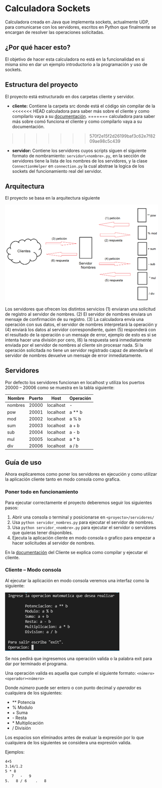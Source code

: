 # Calculadora Sockets

Calculadora creada en Java que implementa sockets, actualmente UDP, para
comunicarse con los servidores, escritos en Python que finalmente se encargan de
resolver las operaciones solicitadas.

## ¿Por qué hacer esto?

El objetivo de hacer esta calculadora no está en la funcionalidad en si misma
sino en dar un ejemplo introductorio a la programación y uso de sockets.

## Estructura del proyecto

El proyecto está estructurado en dos carpetas cliente y servidor.

- **cliente:** Contiene la carpeta src donde está el código sin compilar de la
<<<<<<< HEAD
  calculadora para saber más sobre el cliente y como compilarlo vaya a su
  [documentación](cliente/README.md).
=======
  calculadora para saber más sobre comó funciona el cliente y como compilarlo
  vaya a su documentación.
>>>>>>> 570f2e15f2d26199baf3c62e7f8209ae98c5c439
- **servidor:** Contiene los servidores cuyos scripts siguen el siguiente
  formato de nombramiento: `servidor\<nombre>.py`, en la sección de servidores
  tiene la lista de los nombres de los servidores, y la clase `ConnectionHelper`
  en `connection.py` la cual abstrae la logica de los sockets del funcionamiento
  real del servidor.

## Arquitectura

El proyecto se basa en la arquitectura siguiente

![Arquitectura](arquitectura.png)

Los servidores que ofrecen los distintos servicios (1) enviaran una solicitud de
registro al servidor de nombres. (2) El servidor de nombres enviara un mensaje
de confirmación de su registro. (3) La calculadora envía una operación con sus
datos, el servidor de nombres interpretará la operación y (4) enviará los datos
al servidor correspondiente, quien (5) responderá con el resultado de la
operación o un mensaje de error, ejemplo de esto es si se intenta hacer una
división por cero, (6) la respuesta será inmediatamente enviada por el servidor
de nombres al cliente sin procesar nada. Si la operación solicitada no tiene un
servidor registrado capaz de atenderla el servidor de nombres devuelve un
mensaje de error inmediatamente.

## Servidores

Por defecto los servidores funcionan en localhost y utiliza los puertos
20000 – 20006 como se muestra en la tabla siguiente:

| Nombre  | Puerto | Host      | Operación |
| ------- | ------ | --------- | --------- |
| nombres | 20000  | localhost | -         |
| pow     | 20001  | localhost | a \*\* b  |
| mod     | 20002  | localhost | a % b     |
| sum     | 20003  | localhost | a + b     |
| sub     | 20004  | localhost | a - b     |
| mul     | 20005  | localhost | a \* b    |
| div     | 20006  | localhost | a / b     |

## Guía de uso

Ahora explicaremos como poner los servidores en ejecución y como utilizar la
aplicación cliente tanto en modo consola como grafica.

### Poner todo en funcionamiento

Para ejecutar correctamente el proyecto deberemos seguir los siguientes pasos:

1. Abrir una consola o terminal y posicionarse en `<proyecto>/servidores/`
2. Usa `python servidor_nombres.py` para ejecutar el servidor de nombres.
3. Usa `python servidor_<nombre>.py` para ejecutar el servidor o servidores que quieras tener disponibles.
4. Ejecuta la aplicación cliente en modo consola o grafico para empezar a hacer solicitudes al servidor de nombres.

En la [documentación](cliente/README.md) del Cliente se explica como compilar y ejecutar el cliente.

### Cliente – Modo consola

Al ejecutar la aplicación en modo consola veremos una interfaz como la siguiente:

![Modo consola](modo_consola.png)

Se nos pedirá que ingresemos una operación valida o la palabra exit para dar por
terminado el programa.

Una operación valida es aquella que cumple el siguiente formato: `<número><operador><número>`

Donde _número_ puede ser entero o con punto decimal y _operador_ es cualquiera de los siguientes:

- ** Potencia
- % Modulo
- \+ Suma
- \- Resta
- \* Multiplicación
- / División

Los espacios son eliminados antes de evaluar la expresión por lo que cualquiera
de los siguientes se considera una expresión valida.

Ejemplos:

```
4+5
3.14/1.2
5 * 8
   7   -   9
5.   8 / 6    .   8
```
